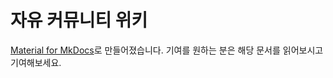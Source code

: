 # 자유 커뮤니티 위키
[Material for MkDocs](https://squidfunk.github.io/mkdocs-material/)로 만들어졌습니다. 기여를 원하는 분은 해당 문서를 읽어보시고 기여해보세요.
